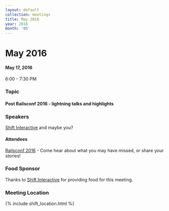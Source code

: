 ```yaml
---
layout: default
collection: meetings
title: May 2016
year: 2016
month: '05'
---
```


# May 2016

#### May 17, 2016
6:00 - 7:30 PM

### Topic

#### Post Railsconf 2016 - lightning talks and highlights

### Speakers

[Shift Interactive](http://shiftdsm.com/) and maybe you?

#### Attendees

[Railsconf 2016](http://railsconf.com) - Come hear about what you may have missed, or share your stories!

### Food Sponsor
Thanks to [Shift Interactive](http://shiftdsm.com/) for providing food for this meeting.

### Meeting Location
{% include shift_location.html %}
